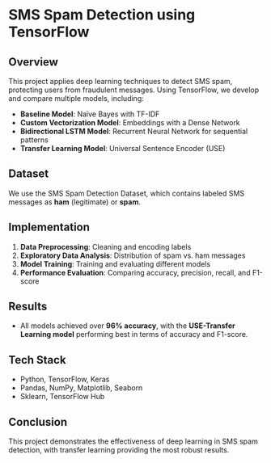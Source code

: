 # SMS Spam Detection using TensorFlow  

## Overview  
This project applies deep learning techniques to detect SMS spam, protecting users from fraudulent messages. Using TensorFlow, we develop and compare multiple models, including:  
- **Baseline Model**: Naïve Bayes with TF-IDF  
- **Custom Vectorization Model**: Embeddings with a Dense Network  
- **Bidirectional LSTM Model**: Recurrent Neural Network for sequential patterns  
- **Transfer Learning Model**: Universal Sentence Encoder (USE)  

## Dataset  
We use the SMS Spam Detection Dataset, which contains labeled SMS messages as **ham** (legitimate) or **spam**.  

## Implementation  
1. **Data Preprocessing**: Cleaning and encoding labels  
2. **Exploratory Data Analysis**: Distribution of spam vs. ham messages  
3. **Model Training**: Training and evaluating different models  
4. **Performance Evaluation**: Comparing accuracy, precision, recall, and F1-score  

## Results  
- All models achieved over **96% accuracy**, with the **USE-Transfer Learning model** performing best in terms of accuracy and F1-score.  

## Tech Stack  
- Python, TensorFlow, Keras  
- Pandas, NumPy, Matplotlib, Seaborn  
- Sklearn, TensorFlow Hub  

## Conclusion  
This project demonstrates the effectiveness of deep learning in SMS spam detection, with transfer learning providing the most robust results.  
